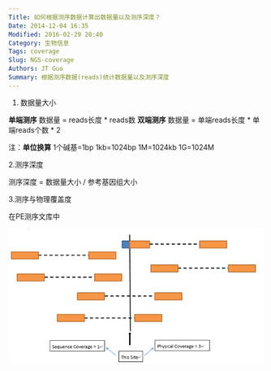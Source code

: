 ```yaml
---
Title: 如何根据测序数据计算出数据量以及测序深度？
Date: 2014-12-04 16:35
Modified: 2016-02-29 20:40
Category: 生物信息
Tags: coverage
Slug: NGS-coverage
Authors: JT Guo
Summary: 根据测序数据(reads)统计数据量以及测序深度
---
```

1. 数据量大小

**单端测序** 数据量 = reads长度 * reads数
**双端测序** 数据量 = 单端reads长度 \* 单端reads个数 \* 2

注：**单位换算** 1个碱基=1bp 1kb=1024bp 1M=1024kb 1G=1024M

2.测序深度

测序深度 = 数据量大小 / 参考基因组大小

3.测序与物理覆盖度

在PE测序文库中

![coverage](images/coverage.png)
